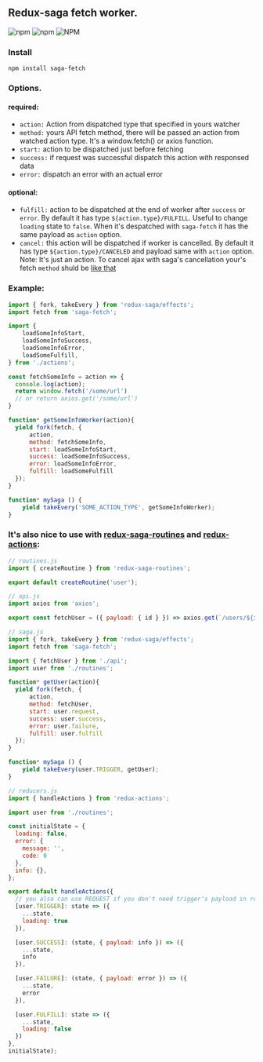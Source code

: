 ## Redux-saga fetch worker.
![npm](https://img.shields.io/npm/v/saga-fetch.svg)
![npm](https://img.shields.io/npm/dt/saga-fetch.svg)
![NPM](https://img.shields.io/npm/l/saga-fetch.svg)

### Install 

```
npm install saga-fetch
```

### Options.

#### required:
- `action:` Action from dispatched type that specified in yours watcher
- `method:` yours API fetch method, there will be passed an action from watched action type. It's a window.fetch() or axios function.
- `start:` action to be dispatched just before fetching
- `success:` if request was successful dispatch this action with responsed data
- `error:` dispatch an error with an actual error

#### optional:
- `fulfill:` action to be dispatched at the end of worker after `success` or `error`. By default it has type `${action.type}/FULFILL`. Useful to change `loading` state to `false`. When it's despatched with `saga-fetch` it has the same payload as `action` option.
- `cancel:` this action will be dispatched if worker is cancelled. By default it has type `${action.type}/CANCELED` and payload same with `action` option. Note: It's just an action. To cancel ajax with saga's cancellation your's fetch `method` shuld be [like that](https://gist.github.com/shapkarin/5dfb7dd134fca1e51fdcef1fd24a8adf)

### Example:
```js
import { fork, takeEvery } from 'redux-saga/effects';
import fetch from 'saga-fetch';

import {
    loadSomeInfoStart,
    loadSomeInfoSuccess,
    loadSomeInfoError,
    loadSomeFulfill,
} from './actions';

const fetchSomeInfo = action => {
  console.log(action);
  return window.fetch('/some/url')
  // or return axios.get('/some/url')
}

function* getSomeInfoWorker(action){
  yield fork(fetch, {
      action,
      method: fetchSomeInfo,
      start: loadSomeInfoStart,
      success: loadSomeInfoSuccess,
      error: loadSomeInfoError,
      fulfill: loadSomeFulfill
  });
}

function* mySaga () {
    yield takeEvery('SOME_ACTION_TYPE', getSomeInfoWorker);
}
```

### It's also nice to use with [redux-saga-routines](https://www.npmjs.com/package/redux-saga-routines) and [redux-actions](http://npmjs.com/package/redux-actions):

```js
// routines.js
import { createRoutine } from 'redux-saga-routines';

export default createRoutine('user');
```

```js
// api.js
import axios from 'axios';

export const fetchUser = ({ payload: { id } }) => axios.get(`/users/${id}`)
```

```js
// saga.js
import { fork, takeEvery } from 'redux-saga/effects';
import fetch from 'saga-fetch';

import { fetchUser } from './api';
import user from './routines';

function* getUser(action){
  yield fork(fetch, {
      action,
      method: fetchUser,
      start: user.request,
      success: user.success,
      error: user.failure,
      fulfill: user.fulfill
  });
}

function* mySaga () {
    yield takeEvery(user.TRIGGER, getUser);
}
```

```js
// reducers.js
import { handleActions } from 'redux-actions';

import user from './routines';

const initialState = {
  loading: false,
  error: {
    message: '',
    code: 0
  },
  info: {},
};

export default handleActions({
  // you also can use REQUEST if you don't need trigger's payload in reducer
  [user.TRIGGER]: state => ({
    ...state,
    loading: true
  }),

  [user.SUCCESS]: (state, { payload: info }) => ({
    ...state,
    info
  }),

  [user.FAILURE]: (state, { payload: error }) => ({
    ...state,
    error
  }),

  [user.FULFILL]: state => ({
    ...state,
    loading: false
  })
},
initialState);

```